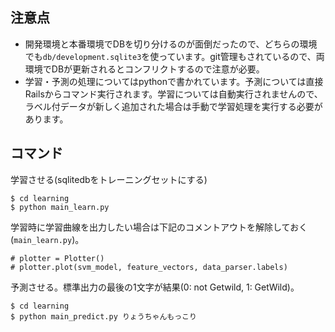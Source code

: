 ## 注意点
- 開発環境と本番環境でDBを切り分けるのが面倒だったので、どちらの環境でも`db/development.sqlite3`を使っています。git管理もされているので、両環境でDBが更新されるとコンフリクトするので注意が必要。
- 学習・予測の処理についてはpythonで書かれています。予測については直接Railsからコマンド実行されます。学習については自動実行されませんので、ラベル付データが新しく追加された場合は手動で学習処理を実行する必要があります。

## コマンド

学習させる(sqlitedbをトレーニングセットにする)

```
$ cd learning
$ python main_learn.py
```

学習時に学習曲線を出力したい場合は下記のコメントアウトを解除しておく(`main_learn.py`)。

```
# plotter = Plotter()
# plotter.plot(svm_model, feature_vectors, data_parser.labels)
```


予測させる。標準出力の最後の1文字が結果(0: not Getwild, 1: GetWild)。

```
$ cd learning
$ python main_predict.py りょうちゃんもっこり
```
